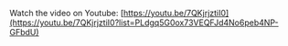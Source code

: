 Watch the video on Youtube: [https://youtu.be/7QKjrjztiI0](https://youtu.be/7QKjrjztiI0?list=PLdgq5G0ox73VEQFJd4No6peb4NP-GFbdU)